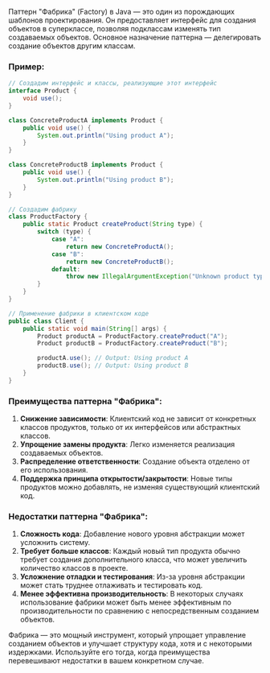 Паттерн "Фабрика" (Factory) в Java — это один из порождающих шаблонов проектирования. Он предоставляет интерфейс для создания объектов в суперклассе, позволяя подклассам изменять тип создаваемых объектов. Основное назначение паттерна — делегировать создание объектов другим классам.

### Пример:

```java
// Создадим интерфейс и классы, реализующие этот интерфейс
interface Product {
    void use();
}

class ConcreteProductA implements Product {
    public void use() {
        System.out.println("Using product A");
    }
}

class ConcreteProductB implements Product {
    public void use() {
        System.out.println("Using product B");
    }
}

// Создадим фабрику
class ProductFactory {
    public static Product createProduct(String type) {
        switch (type) {
            case "A":
                return new ConcreteProductA();
            case "B":
                return new ConcreteProductB();
            default:
                throw new IllegalArgumentException("Unknown product type");
        }
    }
}

// Применение фабрики в клиентском коде
public class Client {
    public static void main(String[] args) {
        Product productA = ProductFactory.createProduct("A");
        Product productB = ProductFactory.createProduct("B");

        productA.use(); // Output: Using product A
        productB.use(); // Output: Using product B
    }
}
```

### Преимущества паттерна "Фабрика":

1. **Снижение зависимости**: Клиентский код не зависит от конкретных классов продуктов, только от их интерфейсов или абстрактных классов.
2. **Упрощение замены продукта**: Легко изменяется реализация создаваемых объектов.
3. **Распределение ответственности**: Создание объекта отделено от его использования.
4. **Поддержка принципа открытости/закрытости**: Новые типы продуктов можно добавлять, не изменяя существующий клиентский код.

### Недостатки паттерна "Фабрика":

1. **Сложность кода**: Добавление нового уровня абстракции может усложнить систему.
2. **Требует больше классов**: Каждый новый тип продукта обычно требует создания дополнительного класса, что может увеличить количество классов в проекте.
3. **Усложнение отладки и тестирования**: Из-за уровня абстракции может стать труднее отлаживать и тестировать код.
4. **Менее эффективна производительность**: В некоторых случаях использование фабрики может быть менее эффективным по производительности по сравнению с непосредственным созданием объектов.

Фабрика — это мощный инструмент, который упрощает управление созданием объектов и улучшает структуру кода, хотя и с некоторыми издержками. Используйте его тогда, когда преимущества перевешивают недостатки в вашем конкретном случае.